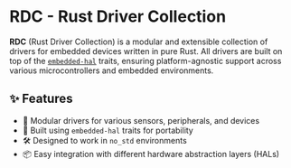 # RDC - Rust Driver Collection

**RDC** (Rust Driver Collection) is a modular and extensible collection of drivers for embedded devices written in pure Rust. All drivers are built on top of the [`embedded-hal`](https://github.com/rust-embedded/embedded-hal) traits, ensuring platform-agnostic support across various microcontrollers and embedded environments.

## ✨ Features

- 🧩 Modular drivers for various sensors, peripherals, and devices
- 🔌 Built using `embedded-hal` traits for portability
- 🛠 Designed to work in `no_std` environments
- 📦 Easy integration with different hardware abstraction layers (HALs)

